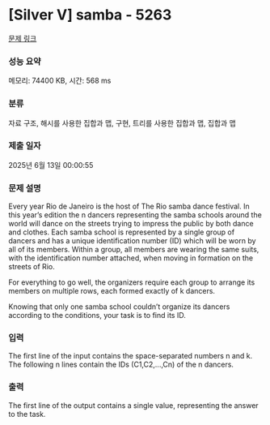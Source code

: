 # [Silver V] samba - 5263 

[문제 링크](https://www.acmicpc.net/problem/5263) 

### 성능 요약

메모리: 74400 KB, 시간: 568 ms

### 분류

자료 구조, 해시를 사용한 집합과 맵, 구현, 트리를 사용한 집합과 맵, 집합과 맵

### 제출 일자

2025년 6월 13일 00:00:55

### 문제 설명

<p>Every year Rio de Janeiro is the host of The Rio samba dance festival. In this year’s edition the n dancers representing the samba schools around the world will dance on the streets trying to impress the public by both dance and clothes. Each samba school is represented by a single group of dancers and has a unique identification number (ID) which will be worn by all of its members. Within a group, all members are wearing the same suits, with the identification number attached, when moving in formation on the streets of Rio.</p>

<p>For everything to go well, the organizers require each group to arrange its members on multiple rows, each formed exactly of k dancers.</p>

<p>Knowing that only one samba school couldn’t organize its dancers according to the conditions, your task is to find its ID.</p>

### 입력 

 <p>The first line of the input contains the space-separated numbers n and k. The following n lines contain the IDs (C1,C2,...,Cn) of the n dancers.</p>

### 출력 

 <p>The first line of the output contains a single value, representing the answer to the task.</p>

